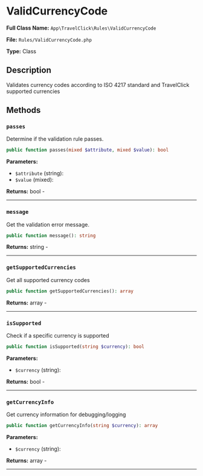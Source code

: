 # ValidCurrencyCode

**Full Class Name:** `App\TravelClick\Rules\ValidCurrencyCode`

**File:** `Rules/ValidCurrencyCode.php`

**Type:** Class

## Description

Validates currency codes according to ISO 4217 standard
and TravelClick supported currencies

## Methods

### `passes`

Determine if the validation rule passes.

```php
public function passes(mixed $attribute, mixed $value): bool
```

**Parameters:**

- `$attribute` (string): 
- `$value` (mixed): 

**Returns:** bool - 

---

### `message`

Get the validation error message.

```php
public function message(): string
```

**Returns:** string - 

---

### `getSupportedCurrencies`

Get all supported currency codes

```php
public function getSupportedCurrencies(): array
```

**Returns:** array - 

---

### `isSupported`

Check if a specific currency is supported

```php
public function isSupported(string $currency): bool
```

**Parameters:**

- `$currency` (string): 

**Returns:** bool - 

---

### `getCurrencyInfo`

Get currency information for debugging/logging

```php
public function getCurrencyInfo(string $currency): array
```

**Parameters:**

- `$currency` (string): 

**Returns:** array - 

---

